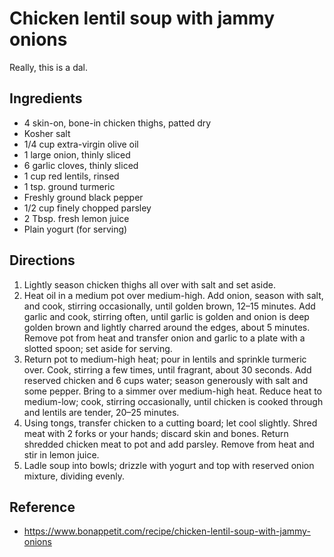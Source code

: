 # Chicken lentil soup with jammy onions
Really, this is a dal.

## Ingredients
* 4 skin-on, bone-in chicken thighs, patted dry
* Kosher salt
* 1/4 cup extra-virgin olive oil
* 1 large onion, thinly sliced
* 6 garlic cloves, thinly sliced
* 1 cup red lentils, rinsed
* 1 tsp. ground turmeric
* Freshly ground black pepper
* 1/2 cup finely chopped parsley
* 2 Tbsp. fresh lemon juice
* Plain yogurt (for serving)

## Directions
1. Lightly season chicken thighs all over with salt and set aside.
2. Heat oil in a medium pot over medium-high. Add onion, season with salt, and cook, stirring occasionally, until golden brown, 12–15 minutes. Add garlic and cook, stirring often, until garlic is golden and onion is deep golden brown and lightly charred around the edges, about 5 minutes. Remove pot from heat and transfer onion and garlic to a plate with a slotted spoon; set aside for serving.
3. Return pot to medium-high heat; pour in lentils and sprinkle turmeric over. Cook, stirring a few times, until fragrant, about 30 seconds. Add reserved chicken and 6 cups water; season generously with salt and some pepper. Bring to a simmer over medium-high heat. Reduce heat to medium-low; cook, stirring occasionally, until chicken is cooked through and lentils are tender, 20–25 minutes.
4. Using tongs, transfer chicken to a cutting board; let cool slightly. Shred meat with 2 forks or your hands; discard skin and bones. Return shredded chicken meat to pot and add parsley. Remove from heat and stir in lemon juice.
5. Ladle soup into bowls; drizzle with yogurt and top with reserved onion mixture, dividing evenly.

## Reference
* https://www.bonappetit.com/recipe/chicken-lentil-soup-with-jammy-onions
